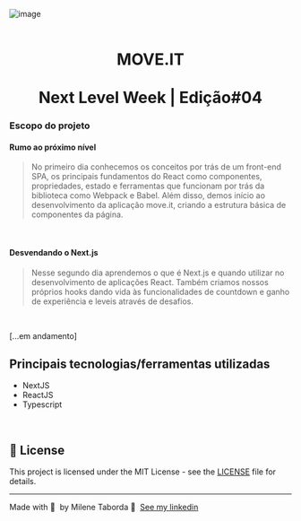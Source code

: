 ![image](https://user-images.githubusercontent.com/57155587/108886363-a620e180-75e7-11eb-8f45-4034a5923832.png)
<br><br>

#  <div align="center">  MOVE.IT <br><br> Next Level Week | Edição#04<div>

### Escopo do projeto

#### Rumo ao próximo nível
> No primeiro dia conhecemos os conceitos por trás de um front-end SPA, os principais fundamentos do React como componentes, propriedades, estado e ferramentas que funcionam por trás da biblioteca como Webpack e Babel. Além disso, demos início ao desenvolvimento da aplicação move.it, criando a estrutura básica de componentes da página.
<br>

#### Desvendando o Next.js
> Nesse segundo dia aprendemos o que é Next.js e quando utilizar no desenvolvimento de aplicações React. Também criamos nossos próprios hooks dando vida às funcionalidades de countdown e ganho de experiência e leveis através de desafios.
<br>

[...em andamento]
<br>

## Principais tecnologias/ferramentas utilizadas
* NextJS
* ReactJS
* Typescript

<br>

## 📝 License

This project is licensed under the MIT License - see the [LICENSE](LICENSE) file for details.

---

Made with 💜 &nbsp;by Milene Taborda 👋 &nbsp;[See my linkedin](https://www.linkedin.com/in/milene-taborda/)
